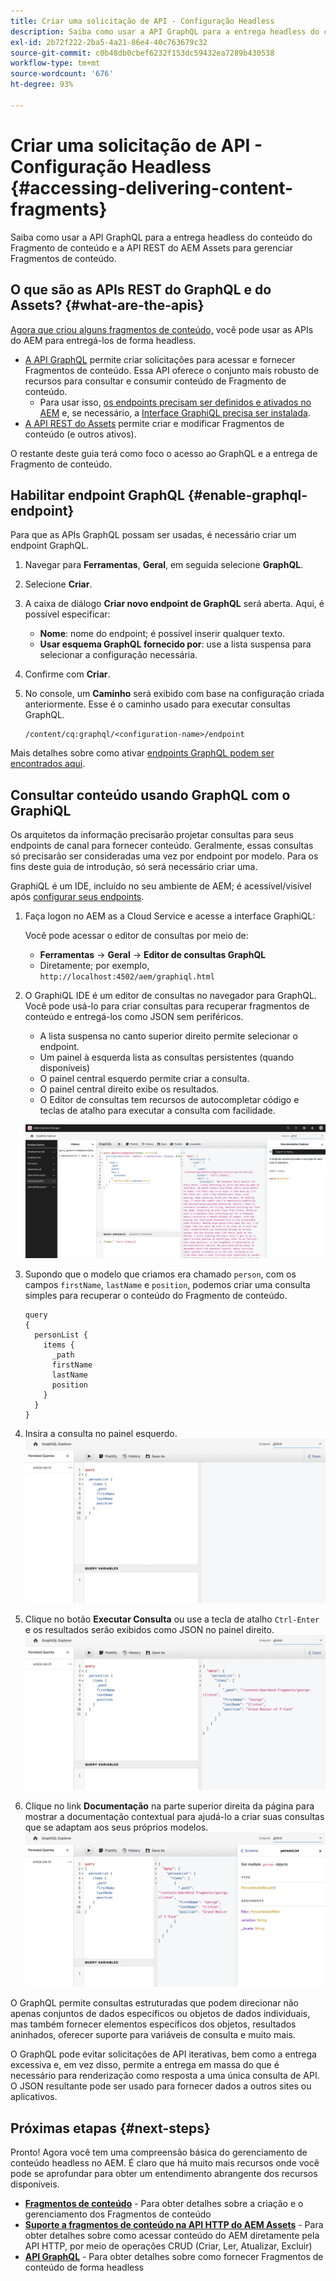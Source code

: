 ```yaml
---
title: Criar uma solicitação de API - Configuração Headless
description: Saiba como usar a API GraphQL para a entrega headless do conteúdo do Fragmento de conteúdo e a API REST do AEM Assets para gerenciar Fragmentos de conteúdo.
exl-id: 2b72f222-2ba5-4a21-86e4-40c763679c32
source-git-commit: c0b48db0cbef6232f153dc59432ea7289b430538
workflow-type: tm+mt
source-wordcount: '676'
ht-degree: 93%

---
```


# Criar uma solicitação de API - Configuração Headless {#accessing-delivering-content-fragments}

Saiba como usar a API GraphQL para a entrega headless do conteúdo do Fragmento de conteúdo e a API REST do AEM Assets para gerenciar Fragmentos de conteúdo.

## O que são as APIs REST do GraphQL e do Assets? {#what-are-the-apis}

[Agora que criou alguns fragmentos de conteúdo,](create-content-fragment.md) você pode usar as APIs do AEM para entregá-los de forma headless.

* [A API GraphQL](/help/headless/graphql-api/content-fragments.md) permite criar solicitações para acessar e fornecer Fragmentos de conteúdo. Essa API oferece o conjunto mais robusto de recursos para consultar e consumir conteúdo de Fragmento de conteúdo.
   * Para usar isso, [os endpoints precisam ser definidos e ativados no AEM](/help/headless/graphql-api/graphql-endpoint.md) e, se necessário, a [Interface GraphiQL precisa ser instalada](/help/headless/graphql-api/graphiql-ide.md).
* [A API REST do Assets](/help/assets/content-fragments/assets-api-content-fragments.md) permite criar e modificar Fragmentos de conteúdo (e outros ativos).

O restante deste guia terá como foco o acesso ao GraphQL e a entrega de Fragmento de conteúdo.

## Habilitar endpoint GraphQL {#enable-graphql-endpoint}

Para que as APIs GraphQL possam ser usadas, é necessário criar um endpoint GraphQL.

1. Navegar para **Ferramentas**, **Geral**, em seguida selecione **GraphQL**.
1. Selecione **Criar**.
1. A caixa de diálogo **Criar novo endpoint de GraphQL** será aberta. Aqui, é possível especificar:
   * **Nome**: nome do endpoint; é possível inserir qualquer texto.
   * **Usar esquema GraphQL fornecido por**: use a lista suspensa para selecionar a configuração necessária.
1. Confirme com **Criar**.
1. No console, um **Caminho** será exibido com base na configuração criada anteriormente. Esse é o caminho usado para executar consultas GraphQL.

   ```
   /content/cq:graphql/<configuration-name>/endpoint
   ```

Mais detalhes sobre como ativar [endpoints GraphQL podem ser encontrados aqui](/help/headless/graphql-api/graphql-endpoint.md).

## Consultar conteúdo usando GraphQL com o GraphiQL

Os arquitetos da informação precisarão projetar consultas para seus endpoints de canal para fornecer conteúdo. Geralmente, essas consultas só precisarão ser consideradas uma vez por endpoint por modelo. Para os fins deste guia de introdução, só será necessário criar uma.

GraphiQL é um IDE, incluído no seu ambiente de AEM; é acessível/visível após [configurar seus endpoints](#enable-graphql-endpoint).

1. Faça logon no AEM as a Cloud Service e acesse a interface GraphiQL:

   Você pode acessar o editor de consultas por meio de:

   * **Ferramentas** -> **Geral** -> **Editor de consultas GraphQL**
   * Diretamente; por exemplo, `http://localhost:4502/aem/graphiql.html`

1. O GraphiQL IDE é um editor de consultas no navegador para GraphQL. Você pode usá-lo para criar consultas para recuperar fragmentos de conteúdo e entregá-los como JSON sem periféricos.
   * A lista suspensa no canto superior direito permite selecionar o endpoint.
   * Um painel à esquerda lista as consultas persistentes (quando disponíveis)
   * O painel central esquerdo permite criar a consulta.
   * O painel central direito exibe os resultados.
   * O Editor de consultas tem recursos de autocompletar código e teclas de atalho para executar a consulta com facilidade.

   ![Editor do GraphiQL](../assets/graphiql.png)

1. Supondo que o modelo que criamos era chamado `person`, com os campos `firstName`, `lastName` e `position`, podemos criar uma consulta simples para recuperar o conteúdo do Fragmento de conteúdo.

   ```text
   query 
   {
     personList {
       items {
         _path
         firstName
         lastName
         position
       }
     }
   }
   ```

1. Insira a consulta no painel esquerdo.
   ![Consulta do GraphiQL](../assets/graphiql-query.png)

1. Clique no botão **Executar Consulta** ou use a tecla de atalho `Ctrl-Enter` e os resultados serão exibidos como JSON no painel direito.
   ![Resultados do GraphiQL](../assets/graphiql-results.png)

1. Clique no link **Documentação** na parte superior direita da página para mostrar a documentação contextual para ajudá-lo a criar suas consultas que se adaptam aos seus próprios modelos.
   ![Documentação do GraphiQL](../assets/graphiql-documentation.png)

O GraphQL permite consultas estruturadas que podem direcionar não apenas conjuntos de dados específicos ou objetos de dados individuais, mas também fornecer elementos específicos dos objetos, resultados aninhados, oferecer suporte para variáveis de consulta e muito mais.

O GraphQL pode evitar solicitações de API iterativas, bem como a entrega excessiva e, em vez disso, permite a entrega em massa do que é necessário para renderização como resposta a uma única consulta de API. O JSON resultante pode ser usado para fornecer dados a outros sites ou aplicativos.

## Próximas etapas {#next-steps}

Pronto! Agora você tem uma compreensão básica do gerenciamento de conteúdo headless no AEM. É claro que há muito mais recursos onde você pode se aprofundar para obter um entendimento abrangente dos recursos disponíveis.

* **[Fragmentos de conteúdo](/help/sites-cloud/administering/content-fragments/content-fragments.md)** - Para obter detalhes sobre a criação e o gerenciamento dos Fragmentos de conteúdo
* **[Suporte a fragmentos de conteúdo na API HTTP do AEM Assets](/help/assets/content-fragments/assets-api-content-fragments.md)** - Para obter detalhes sobre como acessar conteúdo do AEM diretamente pela API HTTP, por meio de operações CRUD (Criar, Ler, Atualizar, Excluir)
* **[API GraphQL](/help/headless/graphql-api/content-fragments.md)** - Para obter detalhes sobre como fornecer Fragmentos de conteúdo de forma headless
